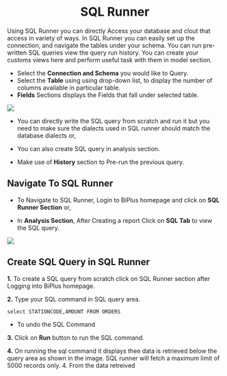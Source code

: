 

<center><h1>SQL Runner </h1></center>

Using SQL Runner you can directly Access your database and clout that access in variety of ways. In SQL Runner you can easily set up the connection, and navigate the tables under your schema. You can run pre-written SQL queries view the query run history. You can create your customs views here and perform useful task with them in model section.  

- Select the **Connection and Schema** you would like to Query.
- Select the **Table** using using drop-down list, to display the number of columns available in particular table.
- **Fields** Sections displays the Fields that fall under selected table.


![
](https://raw.githubusercontent.com/sv18042016/fp1/532dd8b61e94d1e08fe0b89afa6a5961336e8ad2/images/sql_ru.png)

- You can directly write the SQL query from scratch and run it but you need to make sure the dialects used in SQL runner should match the database dialects or,

- You can also create SQL query in analysis section. 

- Make use of **History** section to Pre-run the previous query.

## Navigate To SQL Runner

- To Navigate to SQL Runner, Login to BiPlus homepage and click on **SQL Runner Section** or,

- In **Analysis Section**, After Creating a report Click on **SQL Tab** to view the SQL query.

![
](https://raw.githubusercontent.com/sv18042016/fp1/8301318bea750b7d048df7f5a8e06607d216dce7/images/navigate_sql.png)

## Create SQL Query in SQL Runner

**1.** To create a SQL query from scratch click on SQL Runner section after Logging into BiPlus homepage.

**2.** Type your SQL command in SQL query area.

```
select STATIONCODE,AMOUNT FROM ORDERS
```
- To undo the SQL Command 

**3.**  Click on **Run** button to run the SQL command.

**4.** On running the sql command it displays thee data is retrieved below the query area as shown in the image. SQL runner will fetch a maximum limit of 5000 records only.
4. From the data retreived 

<!--stackedit_data:
eyJoaXN0b3J5IjpbOTk5MjI4NjQ2LDQzOTE1NjM2MywtMTI2MD
c0MzAxMSwtMTMyOTI1MDc3MCwxNzI0NTk2NTgsNTgzNDM5NjUy
LDEwNzQyNzM1NTQsLTIwNzI4OTQ2NzQsLTM5OTEzMjI5NywtOD
YwNjg0ODM3LC0yMDIwODMwMzA5LC0xNTA0MzIyNDY5LDE1MzI2
Nzc2MzAsMTQyNTE3NTUwNCwtMTU4MzEyNTE4OF19
-->